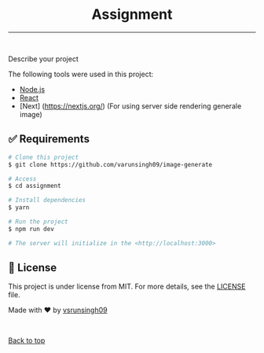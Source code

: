 
<h1 align="center">Assignment</h1>

<!-- Status -->

<hr>

<br>


Describe your project

The following tools were used in this project:

- [Node.js](https://nodejs.org/en/)
- [React](https://pt-br.reactjs.org/)
- [Next] (https://nextjs.org/) (For using server side rendering generale image)
## :white_check_mark: Requirements ##

```bash
# Clone this project
$ git clone https://github.com/varunsingh09/image-generate

# Access
$ cd assignment

# Install dependencies
$ yarn

# Run the project
$ npm run dev

# The server will initialize in the <http://localhost:3000>
```

## :memo: License ##

This project is under license from MIT. For more details, see the [LICENSE](LICENSE.md) file.


Made with :heart: by <a href="https://github.com/varunsingh09/image-generate" target="_blank">vsrunsingh09</a>

&#xa0;

<a href="#top">Back to top</a>
